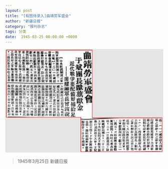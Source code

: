 ```yaml
---
layout: post
title: "[有图待录入]曲靖劳军盛会"
author: "新疆日报"
category: "报刊杂志"
tags: 分类
date:  1945-03-25 00:00:00 +0000
---
```


![曲靖劳军盛会](../assets/images/newspapers/曲靖劳军盛会.png)




> 1945年3月25日 新疆日报
